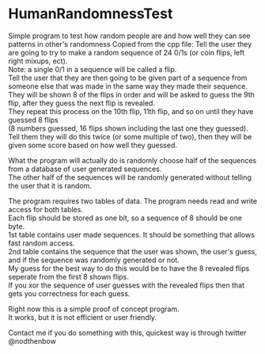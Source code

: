 # HumanRandomnessTest
Simple program to test how random people are and how well they can see patterns in other's randomness
Copied from the cpp file:
Tell the user they are going to try to make a random sequence of 24 0/1s (or coin flips, left right mixups, ect).  
Note: a single 0/1 in a sequence will be called a flip.  
Tell the user that they are then going to be given part of a sequence from someone else that was made in the same way they made their sequence.  
They will be shown 8 of the flips in order and will be asked to guess the 9th flip, after they guess the next flip is revealed.  
They repeat this process on the 10th flip, 11th flip, and so on until they have guessed 8 flips  
(8 numbers guessed, 16 flips shown including the last one they guessed).  
Tell them they will do this twice (or some multiple of two), then they will be given some score based on how well they guessed.  

What the program will actually do is randomly choose half of the sequences from a database of user generated sequences.  
The other half of the sequences will be randomly generated without telling the user that it is random.

The program requires two tables of data. The program needs read and write access for both tables.  
Each flip should be stored as one bit, so a sequence of 8 should be one byte.  
1st table contains user made sequences. It should be something that allows fast random access.  
2nd table contains the sequence that the user was shown, the user's guess, and if the sequence was randomly generated or not.  
My guess for the best way to do this would be to have the 8 revealed flips seperate from the first 8 shown flips.  
If you xor the sequence of user guesses with the revealed flips then that gets you correctness for each guess.  

Right now this is a simple proof of concept program.  
It works, but it is not efficient or user friendly.  

Contact me if you do something with this, quickest way is through twitter @nodthenbow
